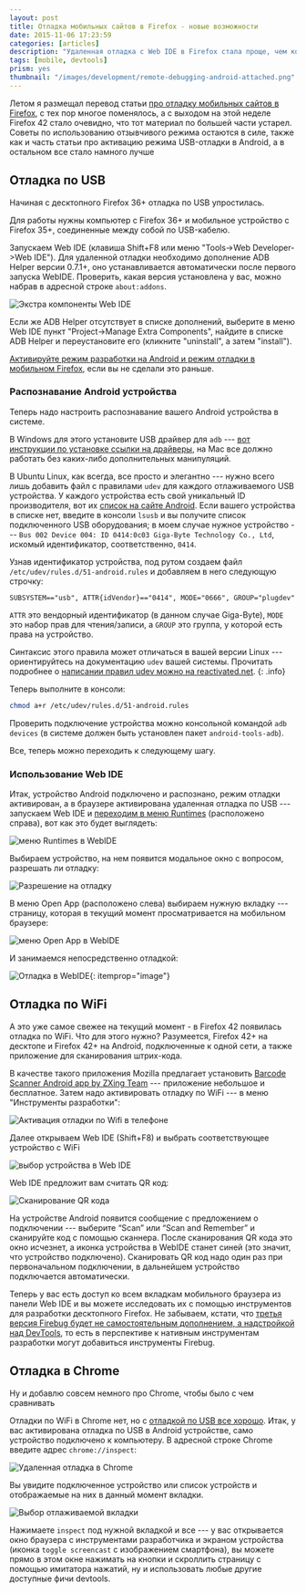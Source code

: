 ```yaml
---
layout: post
title: Отладка мобильных сайтов в Firefox - новые возможности
date: 2015-11-06 17:23:59
categories: [articles]
description: "Удаленная отладка c Web IDE в Firefox стала проще, чем когда-либо. А новым Firefox 42 можно подключать отлаживаемое устройство по WiFi!"
tags: [mobile, devtools]
prism: yes
thumbnail: "/images/development/remote-debugging-android-attached.png"
---
```


Летом я размещал перевод статьи [про отладку мобильных сайтов в Firefox](http://prgssr.ru/development/Otladka-mobilnyh-sajtov-v-Firefox.html), с тех пор многое поменялось, а с выходом на этой неделе Firefox 42 стало очевидно, что тот материал по большей части устарел. Советы по использованию отзывчивого режима остаются в силе, также как и часть статьи про активацию режима USB-отладки в Android, а в остальном все стало намного лучше

## Отладка по USB

Начиная с десктопного Firefox 36+  отладка по USB упростилась.

Для работы  нужны компьютер с Firefox 36+ и мобильное устройство с  Firefox 35+, соединенные между собой по USB-кабелю.

Запускаем  Web IDE (клавиша Shift+F8 или меню "Tools->Web Developer->Web IDE"). Для удаленной отладки необходимо дополнение ADB Helper версии 0.7.1+, оно устанавливается автоматически после первого запуска WebIDE. Проверить, какая версия установлена у вас, можно набрав в адресной строке `about:addons`.

![Экстра компоненты Web IDE](/images/development/extra-components.png)

Если же ADB Helper отсутствует в списке дополнений, выберите в меню Web IDE пункт "Project->Manage Extra Components", найдите в списке ADB Helper и переустановите его (кликните "uninstall", а затем "install").

[Активируйте режим разработки на Android и режим отладки в мобильном Firefox](http://prgssr.ru/development/Otladka-mobilnyh-sajtov-v-Firefox.html#heading-section-3), если вы не сделали это раньше.

### Распознавание Android устройства 

Теперь надо настроить распознавание вашего Android устройства в системе.

В  Windows для этого установите  USB драйвер для `adb` --- [вот инструкции по установке ссылки на драйверы](http://developer.android.com/tools/extras/oem-usb.html), на Mac все должно работать без каких-либо дополнительных манипуляций.

В Ubuntu Linux, как всегда, все просто и элегантно --- нужно всего лишь  добавить файл с правилами `udev` для каждого отлаживаемого USB устройства. У каждого устройства есть свой уникальный ID производителя, вот их [список на сайте Android](http://developer.android.com/tools/device.html#VendorIds). Если вашего устройства в списке нет, введите в консоли `lsusb` и вы получите список подключенного USB оборудования; в моем случае нужное устройство --- `Bus 002 Device 004: ID 0414:0c03 Giga-Byte Technology Co., Ltd`, искомый идентификатор, соответственно, `0414`.

Узнав идентификатор устройства, под рутом создаем файл `/etc/udev/rules.d/51-android.rules` и добавляем в него следующую строчку:

```markup
SUBSYSTEM=="usb", ATTR{idVendor}=="0414", MODE="0666", GROUP="plugdev"
```

`ATTR` это  вендорный идентификатор (в данном случае Giga-Byte), `MODE` это набор прав для чтения/записи, а `GROUP` это группа, у которой есть права на устройство. 

Синтаксис этого правила может отличаться в вашей версии Linux --- ориентируйтесь на документацию `udev` вашей системы. Прочитать подробнее о [написании правил udev можно на reactivated.net](http://www.reactivated.net/writing_udev_rules.html).
{: .info}

Теперь выполните в консоли:

```bash
chmod a+r /etc/udev/rules.d/51-android.rules
```

Проверить подключение устройства можно консольной командой `adb devices` (в системе должен быть установлен пакет `android-tools-adb`).

Все, теперь можно переходить к следующему шагу.

### Использование Web IDE

Итак, устройство Android подключено и распознано, режим отладки активирован, а в браузере активирована удаленная отладка по USB --- запускаем Web IDE и [переходим в меню Runtimes](https://developer.mozilla.org/en-US/docs/Tools/WebIDE#Setting_up_runtimes) (расположено справа), вот как это будет выглядеть:

![меню Runtimes в WebIDE](/images/development/remote-debugging-android-runtime.png)

Выбираем устройство, на нем появится модальное окно с вопросом, разрешать ли  отладку:

![Разрешение на отладку](/images/development/remote-debugging-permission.png)

В меню Open App (расположено слева) выбираем нужную вкладку --- страницу, которая в текущий момент просматривается на мобильном браузере:

![меню Open App в WebIDE](/images/development/remote-debugging-android-open-tabs.png)

И занимаемся непосредственно отладкой:

![Отладка в WebIDE](/images/development/remote-debugging-android-attached.png){: itemprop="image"}

## Отладка по WiFi

А это уже самое свежее на текущий момент - в Firefox 42 появилась отладка по WiFi. Что для этого нужно? Разумеется, Firefox  42+ на десктопе и  Firefox  42+ на Android, подключенные к одной сети, а также приложение для сканирования штрих-кода.

В качестве такого приложения Mozilla предлагает установить [Barcode Scanner Android app by ZXing Team](https://play.google.com/store/apps/details?id=com.google.zxing.client.android) --- приложение небольшое и бесплатное. Затем надо активировать отладку по WiFi --- в меню "Инструменты разработки":

![Активация отладки по Wifi в телефоне](/images/development/remote-debugging-wifi.png)

Далее открываем Web IDE (Shift+F8) и выбрать соответствующее устройство с WiFi

![выбор устройства в Web IDE](/images/development/webide-wifi-runtime.png)

Web IDE предложит вам считать QR код:

![Сканирование QR кода](/images/development/webide-qr-code.png)

На устройстве Android появится сообщение с предложением о подключении --- выберите “Scan” или “Scan and Remember” и сканируйте код с помощью сканнера. После сканирования QR кода это окно исчезнет, а иконка устройства в  WebIDE станет синей (это значит, что устройство подключено). Сканировать QR код надо один раз при первоначальном подключении, в дальнейшем устройство подключается автоматически.

Теперь у вас есть доступ ко всем вкладкам мобильного браузера из  панели  Web IDE и вы можете исследовать их с помощью  инструментов для разработки десктопного Firefox. Не забываем, кстати, что [третья версия Firebug будет не самостоятельным дополнением, а надстройкой над DevTools](https://hacks.mozilla.org/2015/10/firebug-devtools-integration/), то есть в перспективе к нативным инструментам разработки могут добавиться инструменты Firebug.

## Отладка в Chrome

Ну и добавлю совсем немного про Chrome, чтобы было с чем сравнивать

Отладки по WiFi в Chrome нет, но с [отладкой по USB все хорошо](https://developer.chrome.com/devtools/docs/remote-debugging). Итак, у вас активирована отладка по USB в Android устройстве, само устройство подключено к компьютеру. В адресной строке Chrome введите адрес `chrome://inspect`:

![Удаленная отладка в Chrome](/images/development/chrome-inspect-devices.png)

Вы увидите подключенное устройство или список устройств и отображаемые на них в данный момент вкладки. 

![Выбор отлаживаемой вкладки](/images/development/chrome-inspect-tabs.png)

Нажимаете `inspect` под нужной вкладкой и все --- у вас открывается окно браузера с инструментами разработчика и экраном устройства (иконка  `toggle screencast` c изображением смартфона), вы можете прямо в этом окне нажимать на кнопки и скроллить страницу с помощью имитатора нажатий, ну и использовать любые другие доступные фичи devtools.
